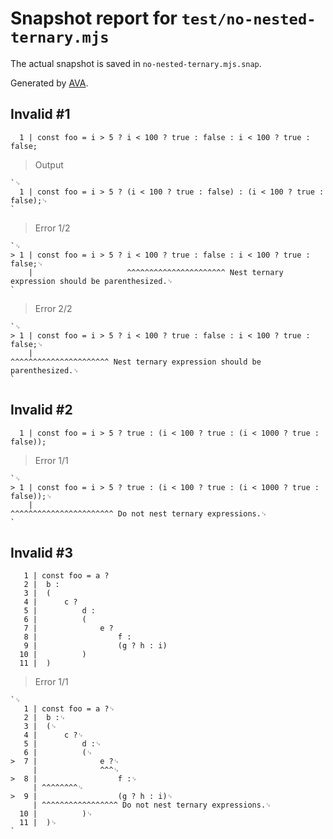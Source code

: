 # Snapshot report for `test/no-nested-ternary.mjs`

The actual snapshot is saved in `no-nested-ternary.mjs.snap`.

Generated by [AVA](https://avajs.dev).

## Invalid #1
      1 | const foo = i > 5 ? i < 100 ? true : false : i < 100 ? true : false;

> Output

    `␊
      1 | const foo = i > 5 ? (i < 100 ? true : false) : (i < 100 ? true : false);␊
    `

> Error 1/2

    `␊
    > 1 | const foo = i > 5 ? i < 100 ? true : false : i < 100 ? true : false;␊
        |                     ^^^^^^^^^^^^^^^^^^^^^^ Nest ternary expression should be parenthesized.␊
    `

> Error 2/2

    `␊
    > 1 | const foo = i > 5 ? i < 100 ? true : false : i < 100 ? true : false;␊
        |                                              ^^^^^^^^^^^^^^^^^^^^^^ Nest ternary expression should be parenthesized.␊
    `

## Invalid #2
      1 | const foo = i > 5 ? true : (i < 100 ? true : (i < 1000 ? true : false));

> Error 1/1

    `␊
    > 1 | const foo = i > 5 ? true : (i < 100 ? true : (i < 1000 ? true : false));␊
        |                                               ^^^^^^^^^^^^^^^^^^^^^^^ Do not nest ternary expressions.␊
    `

## Invalid #3
       1 | const foo = a ?
       2 | 	b :
       3 | 	(
       4 | 		c ?
       5 | 			d :
       6 | 			(
       7 | 				e ?
       8 | 					f :
       9 | 					(g ? h : i)
      10 | 			)
      11 | 	)

> Error 1/1

    `␊
       1 | const foo = a ?␊
       2 | 	b :␊
       3 | 	(␊
       4 | 		c ?␊
       5 | 			d :␊
       6 | 			(␊
    >  7 | 				e ?␊
         | 				^^^␊
    >  8 | 					f :␊
         | ^^^^^^^^␊
    >  9 | 					(g ? h : i)␊
         | ^^^^^^^^^^^^^^^^^ Do not nest ternary expressions.␊
      10 | 			)␊
      11 | 	)␊
    `

